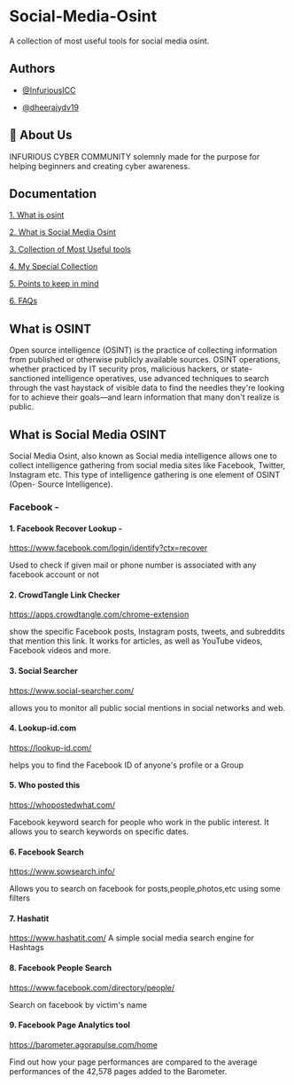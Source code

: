 # Social-Media-Osint
A collection of most useful tools for social media osint.

## Authors

- [@InfuriousICC](https://github.com/InfuriousICC)

- [@dheerajydv19](https://github.com/dheerajydv19)


## 🚀 About Us
INFURIOUS CYBER COMMUNITY 
solemnly made for the purpose for helping beginners and creating cyber awareness. 

## Documentation

[1. What is osint](#what-is-osint )

[2. What is Social Media Osint](#what-is-social-media-osint )

[3. Collection of Most Useful tools](#collection-of-most-useful-tools )

[4. My Special Collection](#my-special-collection )

[5. Points to keep in mind](#points-to-keep-in-mind--)

[6. FAQs](#faq )

## What is OSINT

Open source intelligence (OSINT) is the practice of collecting information from published or otherwise publicly available sources. OSINT operations, whether practiced by IT security pros, malicious hackers, or state-sanctioned intelligence operatives, use advanced techniques to search through the vast haystack of visible data to find the needles they're looking for to achieve their goals—and learn information that many don't realize is public.

## What is Social Media OSINT

Social Media Osint, also known as Social media intelligence allows one to collect intelligence gathering from social media sites like Facebook, Twitter, Instagram etc. This type of intelligence gathering is one element of OSINT (Open- Source Intelligence).

### Facebook -

#### 1. Facebook Recover Lookup -
https://www.facebook.com/login/identify?ctx=recover

Used to check if given mail or phone number is associated with any facebook account or not

#### 2. CrowdTangle Link Checker
https://apps.crowdtangle.com/chrome-extension

show the specific Facebook posts, Instagram posts, tweets, and subreddits that mention this link. It works for articles, as well as YouTube videos, Facebook videos and more. 

#### 3. Social Searcher
https://www.social-searcher.com/

allows you to monitor all public social mentions in social networks and web.

#### 4. Lookup-id.com
https://lookup-id.com/

 helps you to find the Facebook ID of anyone's profile or a Group
 
 #### 5. Who posted this
 https://whopostedwhat.com/
 
 Facebook keyword search for people who work in the public interest. It allows you to search keywords on specific dates.
 
 #### 6. Facebook Search
 https://www.sowsearch.info/
 
 Allows you to search on facebook for posts,people,photos,etc using some filters
 
 #### 7. Hashatit
 https://www.hashatit.com/
 A simple social media search engine for Hashtags
 
 #### 8. Facebook People Search
 https://www.facebook.com/directory/people/
 
 Search on facebook by victim's name
 
 #### 9. Facebook Page Analytics tool
 https://barometer.agorapulse.com/home
 
 Find out how your page performances are compared to the average performances of the 42,578 pages added to the Barometer.
 

